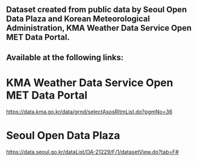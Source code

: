 ## Dataset created from public data by Seoul Open Data Plaza and Korean Meteorological Administration, KMA Weather Data Service Open MET Data Portal.

## Available at the following links:
# KMA Weather Data Service Open MET Data Portal
https://data.kma.go.kr/data/grnd/selectAsosRltmList.do?pgmNo=36

# Seoul Open Data Plaza
https://data.seoul.go.kr/dataList/OA-21229/F/1/datasetView.do?tab=F#
